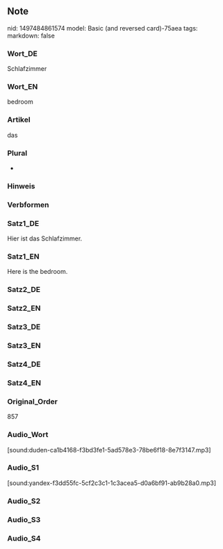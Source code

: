 ## Note
nid: 1497484861574
model: Basic (and reversed card)-75aea
tags: 
markdown: false

### Wort_DE
Schlafzimmer

### Wort_EN
bedroom

### Artikel
das

### Plural
-

### Hinweis


### Verbformen


### Satz1_DE
Hier ist das Schlafzimmer.

### Satz1_EN
Here is the bedroom.

### Satz2_DE


### Satz2_EN


### Satz3_DE


### Satz3_EN


### Satz4_DE


### Satz4_EN


### Original_Order
857

### Audio_Wort
[sound:duden-ca1b4168-f3bd3fe1-5ad578e3-78be6f18-8e7f3147.mp3]

### Audio_S1
[sound:yandex-f3dd55fc-5cf2c3c1-1c3acea5-d0a6bf91-ab9b28a0.mp3]

### Audio_S2


### Audio_S3


### Audio_S4

